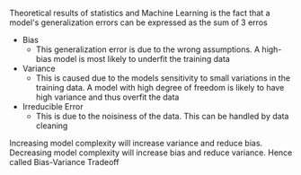 Theoretical results of statistics and Machine Learning is the fact that a model's generalization errors can be expressed as the sum of 3 erros

- Bias
	- This generalization error is due to the wrong assumptions. A high-bias model is most likely to underfit the training data
- Variance
	- This is caused due to the models sensitivity to small variations in the training data. A model with high degree of freedom is likely to have high variance and thus overfit the data
- Irreducible Error
	- This is due to the noisiness of the data. This can be handled by data cleaning

Increasing model complexity will increase variance and reduce bias.
Decreasing model complexity will increase bias and reduce variance.
Hence called Bias-Variance Tradeoff
